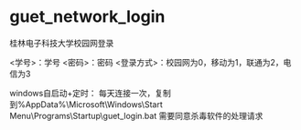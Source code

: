 # guet_network_login

桂林电子科技大学校园网登录

<学号>：学号
<密码>：密码
<登录方式>：校园网为0，移动为1，联通为2，电信为3

windows自启动+定时：
  每天连接一次，复制到%AppData%\Microsoft\Windows\Start Menu\Programs\Startup\guet_login.bat
  需要同意杀毒软件的处理请求
